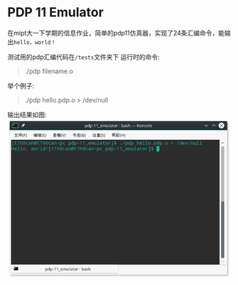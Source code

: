 # PDP 11 Emulator

在mipt大一下学期的信息作业，简单的pdp11仿真器，实现了24条汇编命令，能输出`hello，world！`

测试用的pdp汇编代码在`/tests`文件夹下
运行时的命令:
> ./pdp filename.o

举个例子:
>  ./pdp hello.pdp.o > /dev/null

输出结果如图:
![hello](https://github.com/T1h0can/pdp-11_emulator/blob/master/hello.png)
